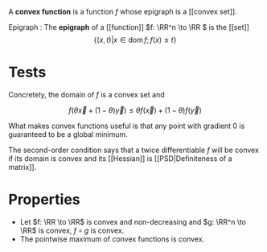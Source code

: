A **convex function** is a function $f$ whose epigraph is a [[convex set]]. 

Epigraph
: The **epigraph** of a [[function]] $f: \RR^n \to \RR $ is the [[set]] $$\{(x, t) \vert x \in \operatorname{dom} f; f(x) \leq t \}$$

# Tests

Concretely, the domain of $f$ is a convex set and

$$
f(\theta \vec{x} + (1-\theta) \vec{y}) \leq \theta f(\vec{x}) + (1-\theta)f(\vec{y})
$$

What makes convex functions useful is that any point with gradient 0 is guaranteed to be a global minimum.

The second-order condition says that a twice differentiable $f$ will be convex if its domain is convex and its [[Hessian]] is [[PSD|Definiteness of a matrix]].

# Properties

* Let $f: \RR \to \RR$ is convex and non-decreasing and $g: \RR^n \to \RR$ is convex, $f \circ g$ is convex.
* The pointwise maximum of convex functions is convex.
